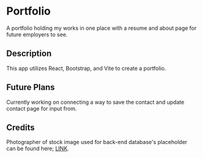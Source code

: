 # Portfolio

A portfolio holding my works in one place with a resume and about page for future employers to see.

## Description

This app utilizes React, Bootstrap, and Vite to create a portfolio.

## Future Plans

Currently working on connecting a way to save the contact and update contact page for input from.

## Credits
Photographer of stock image used for back-end database's placeholder can be found here; [LINK](https://unsplash.com/@timmossholder).